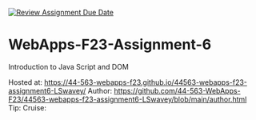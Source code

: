 [![Review Assignment Due Date](https://classroom.github.com/assets/deadline-readme-button-24ddc0f5d75046c5622901739e7c5dd533143b0c8e959d652212380cedb1ea36.svg)](https://classroom.github.com/a/b9NC0g7h)
# WebApps-F23-Assignment-6
Introduction to Java Script and DOM


Hosted at: https://44-563-webapps-f23.github.io/44563-webapps-f23-assignment6-LSwavey/
Author: https://github.com/44-563-WebApps-F23/44563-webapps-f23-assignment6-LSwavey/blob/main/author.html
Tip: 
Cruise: 
